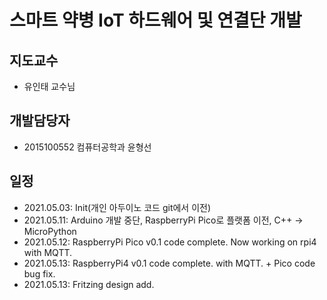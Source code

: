 # 스마트 약병 IoT 하드웨어 및 연결단 개발

## 지도교수
+ 유인태 교수님

## 개발담당자
+ 2015100552 컴퓨터공학과 윤형선

## 일정
+ 2021.05.03: Init(개인 아두이노 코드 git에서 이전)
+ 2021.05.11: Arduino 개발 중단, RaspberryPi Pico로 플랫폼 이전, C++ -> MicroPython
+ 2021.05.12: RaspberryPi Pico v0.1 code complete. Now working on rpi4 with MQTT.
+ 2021.05.13: RaspberryPi4 v0.1 code complete. with MQTT. + Pico code bug fix.
+ 2021.05.13: Fritzing design add.